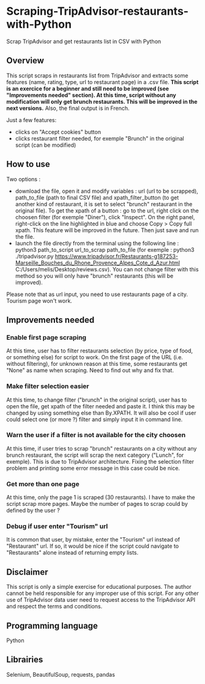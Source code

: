# Scraping-TripAdvisor-restaurants-with-Python
Scrap TripAdvisor and get restaurants list in CSV with Python 

## Overview
This script scraps in restaurants list from TripAdvisor and extracts some features (name, rating, type, url to restaurant page) in a .csv file. **This script is an exercice for a beginner and still need to be improved (see "Improvements needed" section). At this time, script without any modification will only get brunch restaurants. This will be improved in the next versions.** Also, the final output is in French. 

Just a few features:
- clicks on "Accept cookies" button
- clicks restaurant filter needed, for exemple "Brunch" in the original script (can be modified)

## How to use
Two options :
- download the file, open it and modify variables : url (url to be scrapped), path_to_file (path to final CSV file) and xpath_filter_button (to get another kind of restaurant, it is set to select "brunch" restaurant in the original file). To get the xpath of a button : go to the url, right click on the choosen filter (for exemple "Diner"), click "Inspect". On the right panel, right-click on the line highlighted in blue and choose Copy > Copy full xpath. This feature will be improved in the future. Then just save and run the file.
- launch the file directly from the terminal using the following line : python3 path_to_script url_to_scrap path_to_file (for exemple : python3 ./tripadvisor.py https://www.tripadvisor.fr/Restaurants-g187253-Marseille_Bouches_du_Rhone_Provence_Alpes_Cote_d_Azur.html C:/Users/melis/Desktop/reviews.csv). You can not change filter with this method so you will only have "brunch" restaurants (this will be improved).

Please note that as url input, you need to use restaurants page of a city. Tourism page won't work.

## Improvements needed

### Enable first page scraping
At this time, user has to filter restaurants selection (by price, type of food, or something else) for script to work. On the first page of the URL (i.e. without filtering), for unknown reason at this time, some restaurants get "None" as name when scraping. Need to find out why and fix that.

### Make filter selection easier
At this time, to change filter ("brunch" in the original script), user has to open the file, get xpath of the filter needed and paste it. I think this may be changed by using something else than By.XPATH. It will also be cool if user could select one (or more ?) filter and simply input it in command line.

### Warn the user if a filter is not available for the city choosen
At this time, if user tries to scrap "brunch" restaurants on a city without any brunch restaurant, the script will scrap the next category ("Lunch", for exemple). This is due to TripAdvisor architecture. Fixing the selection filter problem and printing some error message in this case could be nice.

### Get more than one page
At this time, only the page 1 is scraped (30 restaurants). I have to make the script scrap more pages. Maybe the number of pages to scrap could by defined by the user ?

### Debug if user enter "Tourism" url
It is common that user, by mistake, enter the "Tourism" url instead of "Restaurant" url. If so, it would be nice if the script could navigate to "Restaurants" alone instead of returning empty lists.

## Disclaimer
This script is only a simple exercise for educational purposes. The author cannot be held responsible for any improper use of this script. For any other use of TripAdvisor data user need to request access to the TripAdvisor API and respect the terms and conditions.

## Programming language
Python

## Librairies
Selenium, BeautifulSoup, requests, pandas
